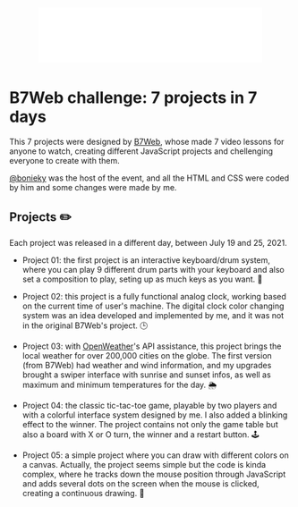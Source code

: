 <h1 align="center">
    <img alt="B7Web" title="B7Web" src="./logo.png"/>
</h1>

# B7Web challenge: 7 projects in 7 days

This 7 projects were designed by [B7Web](https://b7web.com.br/), whose made 7 video lessons for anyone to watch, creating different JavaScript projects and chellenging everyone to create with them.

[@bonieky](https://instagram.com/bonieky) was the host of the event, and all the HTML and CSS were coded by him and some changes were made by me.

## Projects	:pencil2:

Each project was released in a different day, between July 19 and 25, 2021.

- Project 01: the first project is an interactive keyboard/drum system, where you can play 9 different drum parts with your keyboard and also set a composition to play, seting up as much keys as you want. :drum:

- Project 02: this project is a fully functional analog clock, working based on the current time of user's machine. The digital clock color changing system was an idea developed and implemented by me, and it was not in the original B7Web's project. :clock3:

- Project 03: with [OpenWeather](https://openweathermap.org/)'s API assistance, this project brings the local weather for over 200,000 cities on the globe. The first version (from B7Web) had weather and wind information, and my upgrades brought a swiper interface with sunrise and sunset infos, as well as maximum and minimum temperatures for the day. :sun_behind_rain_cloud:

- Project 04: the classic tic-tac-toe game, playable by two players and with a colorful interface system designed by me. I also added a blinking effect to the winner. The project contains not only the game table but also a board with X or O turn, the winner and a restart button. :joystick:

- Project 05: a simple project where you can draw with different colors on a canvas. Actually, the project seems simple but the code is kinda complex, where he tracks down the mouse position through JavaScript and adds several dots on the screen when the mouse is clicked, creating a continuous drawing. :art:
